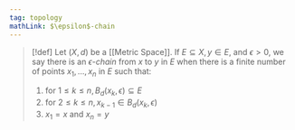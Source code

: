 ```yaml
---
tag: topology
mathLink: $\epsilon$-chain
---
```

>[!def]
Let $(X,d)$ be a [[Metric Space]]. If $E\subseteq X, y\in E$, and $\epsilon>0$, we say there is an *$\epsilon$-chain* from $x$ to $y$ in $E$ when there is a finite number of points $x_{1},\ldots,x_{n}$ in $E$ such that:
>1. for $1≤k≤n, B_{d}(x_k,\epsilon)\subseteq E$
>2. for $2≤k≤n, x_{k-1}\in B_{d}(x_{k},\epsilon)$
>3. $x_{1}=x$ and $x_{n}=y$
